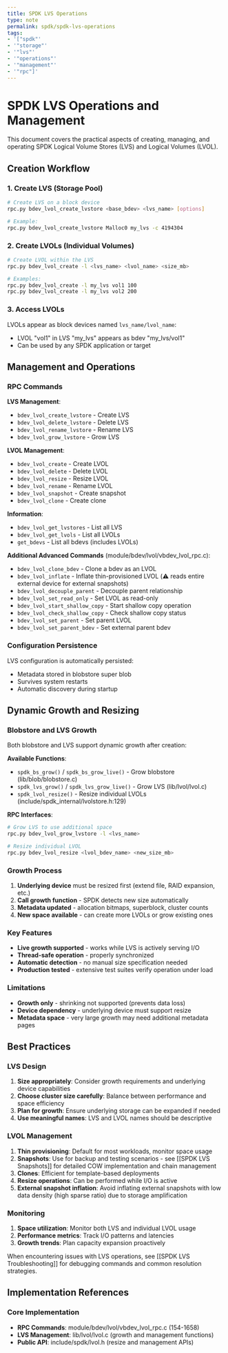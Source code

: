 ```yaml
---
title: SPDK LVS Operations
type: note
permalink: spdk/spdk-lvs-operations
tags:
- '["spdk"'
- '"storage"'
- '"lvs"'
- '"operations"'
- '"management"'
- '"rpc"]'
---
```


# SPDK LVS Operations and Management

This document covers the practical aspects of creating, managing, and operating SPDK Logical Volume Stores (LVS) and Logical Volumes (LVOL).

## Creation Workflow

### 1. Create LVS (Storage Pool)

```bash
# Create LVS on a block device
rpc.py bdev_lvol_create_lvstore <base_bdev> <lvs_name> [options]

# Example:
rpc.py bdev_lvol_create_lvstore Malloc0 my_lvs -c 4194304
```

### 2. Create LVOLs (Individual Volumes)

```bash
# Create LVOL within the LVS
rpc.py bdev_lvol_create -l <lvs_name> <lvol_name> <size_mb>

# Examples:
rpc.py bdev_lvol_create -l my_lvs vol1 100
rpc.py bdev_lvol_create -l my_lvs vol2 200
```

### 3. Access LVOLs

LVOLs appear as block devices named `lvs_name/lvol_name`:
- LVOL "vol1" in LVS "my_lvs" appears as bdev "my_lvs/vol1"
- Can be used by any SPDK application or target

## Management and Operations

### RPC Commands

**LVS Management**:
- `bdev_lvol_create_lvstore` - Create LVS
- `bdev_lvol_delete_lvstore` - Delete LVS
- `bdev_lvol_rename_lvstore` - Rename LVS
- `bdev_lvol_grow_lvstore` - Grow LVS

**LVOL Management**:
- `bdev_lvol_create` - Create LVOL
- `bdev_lvol_delete` - Delete LVOL
- `bdev_lvol_resize` - Resize LVOL
- `bdev_lvol_rename` - Rename LVOL
- `bdev_lvol_snapshot` - Create snapshot
- `bdev_lvol_clone` - Create clone

**Information**:
- `bdev_lvol_get_lvstores` - List all LVS
- `bdev_lvol_get_lvols` - List all LVOLs
- `get_bdevs` - List all bdevs (includes LVOLs)

**Additional Advanced Commands** (module/bdev/lvol/vbdev_lvol_rpc.c):
- `bdev_lvol_clone_bdev` - Clone a bdev as an LVOL
- `bdev_lvol_inflate` - Inflate thin-provisioned LVOL (⚠️ reads entire external device for external snapshots)
- `bdev_lvol_decouple_parent` - Decouple parent relationship
- `bdev_lvol_set_read_only` - Set LVOL as read-only
- `bdev_lvol_start_shallow_copy` - Start shallow copy operation
- `bdev_lvol_check_shallow_copy` - Check shallow copy status
- `bdev_lvol_set_parent` - Set parent LVOL
- `bdev_lvol_set_parent_bdev` - Set external parent bdev

### Configuration Persistence

LVS configuration is automatically persisted:
- Metadata stored in blobstore super blob
- Survives system restarts
- Automatic discovery during startup

## Dynamic Growth and Resizing

### Blobstore and LVS Growth

Both blobstore and LVS support dynamic growth after creation:

**Available Functions**:
- `spdk_bs_grow()` / `spdk_bs_grow_live()` - Grow blobstore (lib/blob/blobstore.c)
- `spdk_lvs_grow()` / `spdk_lvs_grow_live()` - Grow LVS (lib/lvol/lvol.c)
- `spdk_lvol_resize()` - Resize individual LVOLs (include/spdk_internal/lvolstore.h:129)

**RPC Interfaces**:
```bash
# Grow LVS to use additional space
rpc.py bdev_lvol_grow_lvstore -l <lvs_name>

# Resize individual LVOL
rpc.py bdev_lvol_resize <lvol_bdev_name> <new_size_mb>
```

### Growth Process

1. **Underlying device** must be resized first (extend file, RAID expansion, etc.)
2. **Call growth function** - SPDK detects new size automatically
3. **Metadata updated** - allocation bitmaps, superblock, cluster counts
4. **New space available** - can create more LVOLs or grow existing ones

### Key Features

- **Live growth supported** - works while LVS is actively serving I/O
- **Thread-safe operation** - properly synchronized
- **Automatic detection** - no manual size specification needed
- **Production tested** - extensive test suites verify operation under load

### Limitations

- **Growth only** - shrinking not supported (prevents data loss)
- **Device dependency** - underlying device must support resize
- **Metadata space** - very large growth may need additional metadata pages

## Best Practices

### LVS Design

1. **Size appropriately**: Consider growth requirements and underlying device capabilities
2. **Choose cluster size carefully**: Balance between performance and space efficiency
3. **Plan for growth**: Ensure underlying storage can be expanded if needed
4. **Use meaningful names**: LVS and LVOL names should be descriptive

### LVOL Management

1. **Thin provisioning**: Default for most workloads, monitor space usage
2. **Snapshots**: Use for backup and testing scenarios - see [[SPDK LVS Snapshots]] for detailed COW implementation and chain management
3. **Clones**: Efficient for template-based deployments
4. **Resize operations**: Can be performed while I/O is active
5. **External snapshot inflation**: Avoid inflating external snapshots with low data density (high sparse ratio) due to storage amplification

### Monitoring

1. **Space utilization**: Monitor both LVS and individual LVOL usage
2. **Performance metrics**: Track I/O patterns and latencies
3. **Growth trends**: Plan capacity expansion proactively

When encountering issues with LVS operations, see [[SPDK LVS Troubleshooting]] for debugging commands and common resolution strategies.

## Implementation References

### Core Implementation
- **RPC Commands**: module/bdev/lvol/vbdev_lvol_rpc.c (154-1658)
- **LVS Management**: lib/lvol/lvol.c (growth and management functions)
- **Public API**: include/spdk/lvol.h (resize and management APIs)